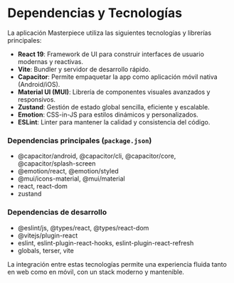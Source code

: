 # Dependencias y Tecnologías

La aplicación Masterpiece utiliza las siguientes tecnologías y librerías principales:

- **React 19**: Framework de UI para construir interfaces de usuario modernas y reactivas.
- **Vite**: Bundler y servidor de desarrollo rápido.
- **Capacitor**: Permite empaquetar la app como aplicación móvil nativa (Android/iOS).
- **Material UI (MUI)**: Librería de componentes visuales avanzados y responsivos.
- **Zustand**: Gestión de estado global sencilla, eficiente y escalable.
- **Emotion**: CSS-in-JS para estilos dinámicos y personalizados.
- **ESLint**: Linter para mantener la calidad y consistencia del código.

### Dependencias principales (`package.json`)
- @capacitor/android, @capacitor/cli, @capacitor/core, @capacitor/splash-screen
- @emotion/react, @emotion/styled
- @mui/icons-material, @mui/material
- react, react-dom
- zustand

### Dependencias de desarrollo
- @eslint/js, @types/react, @types/react-dom
- @vitejs/plugin-react
- eslint, eslint-plugin-react-hooks, eslint-plugin-react-refresh
- globals, terser, vite

La integración entre estas tecnologías permite una experiencia fluida tanto en web como en móvil, con un stack moderno y mantenible.
